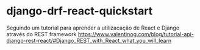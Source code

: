 # django-drf-react-quickstart

Seguindo um tutorial para aprender a utilizacação de React e Django através do REST framework
https://www.valentinog.com/blog/tutorial-api-django-rest-react/#Django_REST_with_React_what_you_will_learn
